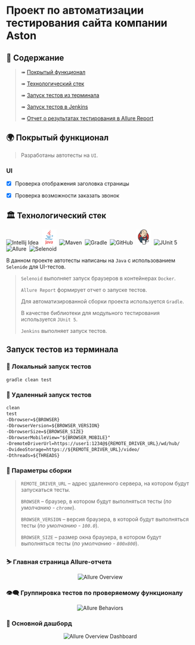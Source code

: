 # Проект по автоматизации тестирования сайта компании Aston

## :cherry_blossom:	Содержание

> ➠ [Покрытый функционал](#earth_africa-покрытый-функционал)
>
> ➠ [Технологический стек](#classical_building-технологический-стек)
>
> ➠ [Запуск тестов из терминала](#запуск-тестов-из-терминала)
>
> ➠ [Запуск тестов в Jenkins](#robot-удаленный-запуск-тестов)
>
> ➠ [Отчет о результатах тестирования в Allure Report](#skier-главная-страница-allure-отчета)

## :earth_africa: Покрытый функционал

> Разработаны автотесты на <code>UI</code>.
### UI

- [x] Проверка отображения заголовка страницы
- [x] Проверка возможности заказать звонок


## :classical_building: Технологический стек

<p>
  <img src="https://img.icons8.com/color/48/000000/intellij-idea.png" title="Intellij Idea" alt="Intellij Idea" width="40" height="40"/>&nbsp; 
  <img src="https://github.com/devicons/devicon/blob/master/icons/java/java-original-wordmark.svg" title="Java" alt="Java" width="40" height="40"/>&nbsp;
  <img src="https://www.svgrepo.com/show/354051/maven.svg" title="Maven"  alt="Maven" width="40" height="40"/>&nbsp;
  <img src="https://plugins.gradle.org/shared-assets/shared/images/elephant-corner.png" title="Gradle"  alt="Gradle" width="40" height="40"/>&nbsp;
  <img src="https://img.icons8.com/glyph-neue/344/github.png" title="GitHub" alt="GitHub" width="40" height="40"/>&nbsp;
  <img src="https://github.com/devicons/devicon/blob/master/icons/jenkins/jenkins-original.svg"  title="Jenkins" alt="Jenkins" width="40" height="40"/>&nbsp;
  <img src="https://miro.medium.com/max/1400/1*J8sjpKQJswCKiPUYVefbgQ.jpeg" title="JUnit 5" alt="JUnit 5" width="70" height="40"/>&nbsp;
  <img src="https://images.opencollective.com/allure-report/f14e715/logo/256.png" title="Allure" alt="Allure" width="40" height="40"/>&nbsp;
  <img src="https://avatars.githubusercontent.com/u/26328913?s=400&v=4" title="Selenoid" alt="Selenoid" width="50" height="40"/>&nbsp;
  </p>

 В данном проекте автотесты написаны на <code>Java</code> с использованием <code>Selenide</code> для UI-тестов.
>
> <code>Selenoid</code> выполняет запуск браузеров в контейнерах <code>Docker</code>.
>
> <code>Allure Report</code> формирует отчет о запуске тестов.
>
> Для автоматизированной сборки проекта используется <code>Gradle</code>.
>
> В качестве библиотеки для модульного тестирования используется <code>JUnit 5</code>.
>
> <code>Jenkins</code> выполняет запуск тестов.


## Запуск тестов из терминала

### :robot: Локальный запуск тестов

```
gradle clean test
```
### :robot: Удаленный запуск тестов 

```
clean
test
-Dbrowser=${BROWSER}
-DbrowserVersion=${BROWSER_VERSION}
-DbrowserSize=${BROWSER_SIZE}
-DbrowserMobileView="${BROWSER_MOBILE}"
-DremoteDriverUrl=https://user1:1234@${REMOTE_DRIVER_URL}/wd/hub/
-DvideoStorage=https://${REMOTE_DRIVER_URL}/video/
-Dthreads=${THREADS}
```

### :robot: Параметры сборки

> <code>REMOTE_DRIVER_URL</code> – адрес удаленного сервера, на котором будут запускаться тесты.
>
> <code>BROWSER</code> – браузер, в котором будут выполняться тесты (_по умолчанию - <code>chrome</code>_).
>
> <code>BROWSER_VERSION</code> – версия браузера, в которой будут выполняться тесты (_по умолчанию - <code>100.0</code>_).
>
> <code>BROWSER_SIZE</code> – размер окна браузера, в котором будут выполняться тесты (_по умолчанию - <code>800x800</code>_).



### :skier: Главная страница Allure-отчета

<p align="center">
<img title="Allure Overview" src="images/screens/allure_overview.png">
</p>

### :eye_speech_bubble: Группировка тестов по проверяемому функционалу

<p align="center">
<img title="Allure Behaviors" src="images/screens/allure_behaviors.png">
</p>


### :frog: Основной дашборд

<p align="center">
<img title="Allure Overview Dashboard" src="aston-test/allure_overview_dashboard.png">
</p>


